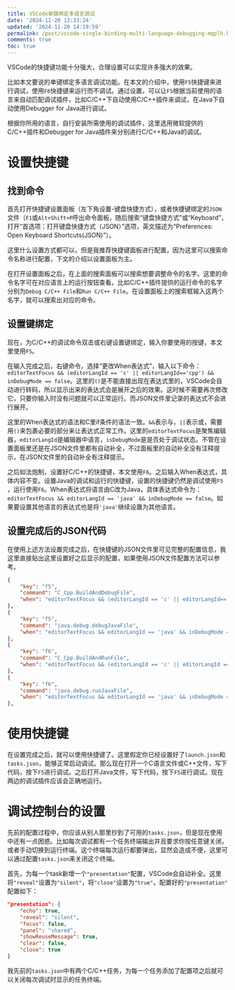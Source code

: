 ```yaml
---
title: VSCode单键绑定多语言调试
date: '2024-11-20 13:33:24'
updated: '2024-11-20 14:19:59'
permalink: /post/vscode-single-binding-multi-language-debugging-mqplh.html
comments: true
toc: true
---
```




VSCode的快捷键功能十分强大，合理设置可以实现许多强大的效果。

比如本文要说的单键绑定多语言调试功能。在本文的介绍中，使用`F5`​快捷键来进行调试，使用`F6`​快捷键来运行而不调试。通过设置，可以让`F5`​根据当前使用的语言来自动匹配调试插件，比如C/C++下自动使用C/C++插件来调试，在Java下自动使用Debugger for Java进行调试。



根据你所用的语言，自行安装所需使用的调试插件，这里选用微软提供的C/C++插件和Debugger for Java插件来分别进行C/C++和Java的调试。

# 设置快捷键

## 找到命令

首先打开快捷键设置面板（左下角设置-键盘快捷方式），或者快捷键绑定的`JSON`​文件（`F1`​或`Alt+Shift+P`​呼出命令面板，随后搜索“键盘快捷方式”或“Keyboard”，打开“首选项：打开键盘快捷方式（JSON）”选项，英文描述为“Preferences: Open Keyboard Shortcuts(JSON)”）。

这里什么设置方式都可以，但是我推荐快捷键面板进行配置，因为这里可以搜索命令名称进行配置，下文的介绍以设置面板为主。

在打开设置面板之后，在上面的搜索面板可以搜索想要调整命令的名字。这里的命令名字可在对应语言上的运行按钮查看。比如C/C++插件提供的运行命令的名字分别为`Debug C/C++ File`​和`Run C/C++ File`​。在设置面板上的搜索框输入这两个名字，就可以搜索出对应的命令。

## 设置键绑定

现在，为C/C++的调试命令双击或右键设置键绑定，输入你要使用的按键，本文里使用`F5`​。

在输入完成之后，右键命令，选择“更改When表达式”，输入以下命令：`editorTextFocus && (editorLangId == 'c' || editorLangId=='cpp') && inDebugMode == false`​。这里的`()`​是不能直接出现在表达式里的，VSCode会自动进行转码，所以显示出来的表达式会是展开之后的效果。这时候不需要再次修改它，只要你输入时没有问题就可以正常运行。而JSON文件里记录的表达式不会进行展开。

这里的When表达式的语法和C里if条件的语法一致。`&&`​表示与，`||`​表示或，需要用`()`​来包裹必要的部分来让表达式正常工作。这里的`editorTextFocus`​是聚焦编辑器，`editorLangId`​是编辑器中语言，`isDebugMode`​是是否处于调试状态。不管在设置面板里还是在JSON文件里都有自动补全，不过面板里的自动补全没有注释提示，在JSON文件里的自动补全有注释提示。

之后如法炮制，设置好C/C++的快捷键，本文使用`F6`​。之后输入When表达式，具体内容不变。设置Java的调试和运行的快捷键，设置的快捷键仍然是调试使用`F5`​，运行使用`F6`​。When表达式将语言由C改为Java，具体表达式命令为：`editorTextFocus && editorLangId == 'java' && inDebugMode == false`​。如果要设置其他语言的表达式也是将`'java'`​继续设置为其他语言。

## 设置完成后的JSON代码

在使用上述方法设置完成之后，在快捷键的JSON文件里可见完整的配置信息，我这里直接贴出这里设置好之后显示的配置，如果使用JSON文件配置方法可以参考。

```json
{
    "key": "f5",
    "command": "C_Cpp.BuildAndDebugFile",
    "when": "editorTextFocus && (editorLangId == 'c' || editorLangId=='cpp') && inDebugMode == false"
},
{
    "key": "f5",
    "command": "java.debug.debugJavaFile",
    "when": "editorTextFocus && editorLangId == 'java' && inDebugMode == false"
},
{
    "key": "f6",
    "command": "C_Cpp.BuildAndRunFile",
    "when": "editorTextFocus && (editorLangId == 'c' || editorLangId == 'cpp') && inDebugMode == false"
},
{
    "key": "f6",
    "command": "java.debug.runJavaFile",
    "when": "editorTextFocus && editorLangId == 'java' && inDebugMode == false"
},
```

# 使用快捷键

在设置完成之后，就可以使用快捷键了。这里假定你已经设置好了`launch.json`​和`tasks.json`​，能够正常启动调试。那么现在打开一个C语言文件或C++文件，写下代码，按下`F5`​进行调试。之后打开Java文件，写下代码，按下`F5`​进行调试。现在两边的调试插件应该会正确地运行。

# 调试控制台的设置

先前的配置过程中，你应该从别人那里抄到了可用的`tasks.json`​，但是现在使用中还有一点困惑。比如每次调试都有一个任务终端输出并且要求你按任意键关闭，或者手动切换到运行终端。这个终端每次运行都要弹出，显然会造成不便，这里可以通过配置`tasks.json`​来关闭这个终端。

首先，为每一个task新增一个`"presentation"`​配置，VSCode会自动补全。这里将`"reveal"`​设置为`"silent"`​，将`"close"`​设置为`"true"`​。配置好的`"presentation"`​配置如下：

```json
"presentation": {
    "echo": true,
    "reveal": "silent",
    "focus": false,
    "panel": "shared",
    "showReuseMessage": true,
    "clear": false,
    "close": true
}
```

我先前的`tasks.json`​中有两个C/C++任务，为每一个任务添加了配置项之后就可以关闭每次调试时显示的任务终端。
